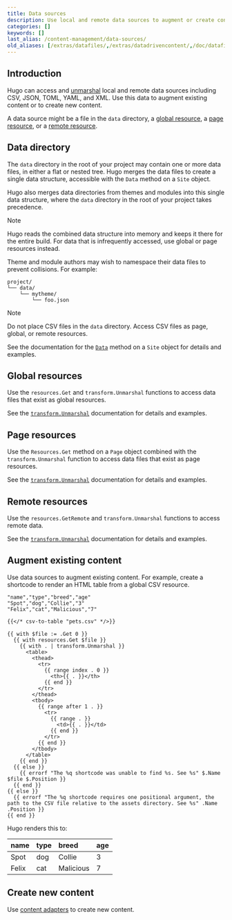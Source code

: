 ```yaml
---
title: Data sources
description: Use local and remote data sources to augment or create content.
categories: []
keywords: []
last_alias: /content-management/data-sources/
old_aliases: [/extras/datafiles/,/extras/datadrivencontent/,/doc/datafiles/,/templates/data-templates/]
---
```


## Introduction

Hugo can access and [unmarshal](g) local and remote data sources including CSV, JSON, TOML, YAML, and XML. Use this data to augment existing content or to create new content.

A data source might be a file in the `data` directory, a [global resource](g), a [page resource](g), or a [remote resource](g).

## Data directory

The `data` directory in the root of your project may contain one or more data files, in either a flat or nested tree. Hugo merges the data files to create a single data structure, accessible with the `Data` method on a `Site` object.

Hugo also merges data directories from themes and modules into this single data structure, where the `data` directory in the root of your project takes precedence.

> [!note]
> Hugo reads the combined data structure into memory and keeps it there for the entire build. For data that is infrequently accessed, use global or page resources instead.

Theme and module authors may wish to namespace their data files to prevent collisions. For example:

```tree
project/
└── data/
    └── mytheme/
        └── foo.json
```

> [!note]
> Do not place CSV files in the `data` directory. Access CSV files as page, global, or remote resources.

See the documentation for the [`Data`][] method on a `Site` object for details and examples.

## Global resources

Use the `resources.Get` and `transform.Unmarshal` functions to access data files that exist as global resources.

See the [`transform.Unmarshal`](/docs/reference/functions/transform/unmarshal/#global-resource) documentation for details and examples.

## Page resources

Use the `Resources.Get` method on a `Page` object combined with the `transform.Unmarshal` function to access data files that exist as page resources.

See the [`transform.Unmarshal`](/docs/reference/functions/transform/unmarshal/#page-resource) documentation for details and examples.

## Remote resources

Use the `resources.GetRemote` and `transform.Unmarshal` functions to access remote data.

See the [`transform.Unmarshal`](/docs/reference/functions/transform/unmarshal/#remote-resource) documentation for details and examples.

## Augment existing content

Use data sources to augment existing content. For example, create a shortcode to render an HTML table from a global CSV resource.

```csv {file="assets/pets.csv"}
"name","type","breed","age"
"Spot","dog","Collie","3"
"Felix","cat","Malicious","7"
```

```md {file="content/example.md"}
{{</* csv-to-table "pets.csv" */>}}
```

```go-html-template {file="layouts/_shortcodes/csv-to-table.html"}
{{ with $file := .Get 0 }}
  {{ with resources.Get $file }}
    {{ with . | transform.Unmarshal }}
      <table>
        <thead>
          <tr>
            {{ range index . 0 }}
              <th>{{ . }}</th>
            {{ end }}
          </tr>
        </thead>
        <tbody>
          {{ range after 1 . }}
            <tr>
              {{ range . }}
                <td>{{ . }}</td>
              {{ end }}
            </tr>
          {{ end }}
        </tbody>
      </table>
    {{ end }}
  {{ else }}
    {{ errorf "The %q shortcode was unable to find %s. See %s" $.Name $file $.Position }}
  {{ end }}
{{ else }}
  {{ errorf "The %q shortcode requires one positional argument, the path to the CSV file relative to the assets directory. See %s" .Name .Position }}
{{ end }}
```

Hugo renders this to:

name|type|breed|age
:--|:--|:--|:--
Spot|dog|Collie|3
Felix|cat|Malicious|7

## Create new content

Use [content adapters][] to create new content.

[`Data`]: /docs/reference/methods/site/data/
[content adapters]: /content-management/content-adapters/
